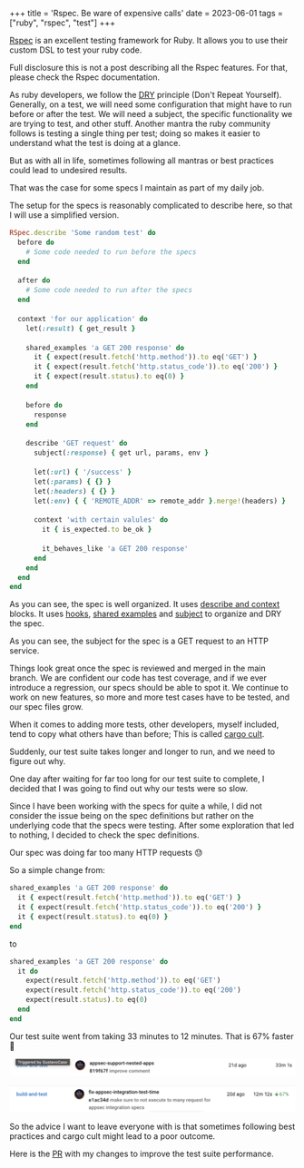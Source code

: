 +++
title = 'Rspec. Be ware of expensive calls'
date = 2023-06-01
tags = ["ruby", "rspec", "test"]
+++

[Rspec](https://rspec.info/) is an excellent testing framework for Ruby. It allows you to use their custom DSL to test your ruby code.

Full disclosure this is not a post describing all the Rspec features. For that, please check the Rspec documentation.

As ruby developers, we follow the [DRY](https://en.wikipedia.org/wiki/Don't_repeat_yourself) principle (Don't Repeat Yourself). Generally, on a test, we will need some configuration that might have to run before or after the test. We will need a subject, the specific functionality we are trying to test, and other stuff.
Another mantra the ruby community follows is testing a single thing per test; doing so makes it easier to understand what the test is doing at a glance.

But as with all in life, sometimes following all mantras or best practices could lead to undesired results.

That was the case for some specs I maintain as part of my daily job.

The setup for the specs is reasonably complicated to describe here, so that I will use a simplified version.

```ruby
RSpec.describe 'Some random test' do
  before do
    # Some code needed to run before the specs
  end

  after do
    # Some code needed to run after the specs
  end

  context 'for our application' do
    let(:result) { get_result }

    shared_examples 'a GET 200 response' do
      it { expect(result.fetch('http.method')).to eq('GET') }
      it { expect(result.fetch('http.status_code')).to eq('200') }
      it { expect(result.status).to eq(0) }
    end

    before do
      response
    end

    describe 'GET request' do
      subject(:response) { get url, params, env }

      let(:url) { '/success' }
      let(:params) { {} }
      let(:headers) { {} }
      let(:env) { { 'REMOTE_ADDR' => remote_addr }.merge!(headers) }

      context 'with certain valules' do
        it { is_expected.to be_ok }

        it_behaves_like 'a GET 200 response'
      end
    end
  end
end
```

As you can see, the spec is well organized. It uses [describe and context](https://rspec.info/features/3-12/rspec-core/example-groups/basic-structure/) blocks. It uses [hooks](https://rspec.info/features/3-12/rspec-core/hooks/before-and-after-hooks/), [shared examples](https://rspec.info/features/3-12/rspec-core/example-groups/shared-examples/) and [subject](https://rspec.info/features/3-12/rspec-core/subject/one-liner-syntax/) to organize and DRY the spec.

As you can see, the subject for the spec is a GET request to an HTTP service.

Things look great once the spec is reviewed and merged in the main branch. We are confident our code has test coverage, and if we ever introduce a regression, our specs should be able to spot it. We continue to work on new features, so more and more test cases have to be tested, and our spec files grow.

When it comes to adding more tests, other developers, myself included, tend to copy what others have than before; This is called [cargo cult](https://en.wikipedia.org/wiki/Cargo_cult_programming).

Suddenly, our test suite takes longer and longer to run, and we need to figure out why.

One day after waiting for far too long for our test suite to complete, I decided that I was going to find out why our tests were so slow.

Since I have been working with the specs for quite a while, I did not consider the issue being on the spec definitions but rather on the underlying code that the specs were testing. After some exploration that led to nothing, I decided to check the spec definitions.

Our spec was doing far too many HTTP requests 😓

So a simple change from:

```ruby
shared_examples 'a GET 200 response' do
  it { expect(result.fetch('http.method')).to eq('GET') }
  it { expect(result.fetch('http.status_code')).to eq('200') }
  it { expect(result.status).to eq(0) }
end
```

to

```ruby
shared_examples 'a GET 200 response' do
  it do
    expect(result.fetch('http.method')).to eq('GET')
    expect(result.fetch('http.status_code')).to eq('200')
    expect(result.status).to eq(0)
  end
end
```

Our test suite went from taking 33 minutes to 12 minutes. That is 67% faster :tada:

![Before change](./rspec_before.png)

![After change](./rspec_after.png)

So the advice I want to leave everyone with is that sometimes following best practices and cargo cult might lead to a poor outcome.

Here is the [PR](https://github.com/DataDog/dd-trace-rb/pull/2843) with my changes to improve the test suite performance.
